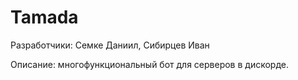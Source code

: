 # Tamada
Разработчики:
Семке Даниил, Сибирцев Иван

Описание: многофункциональный бот для серверов в дискорде.
